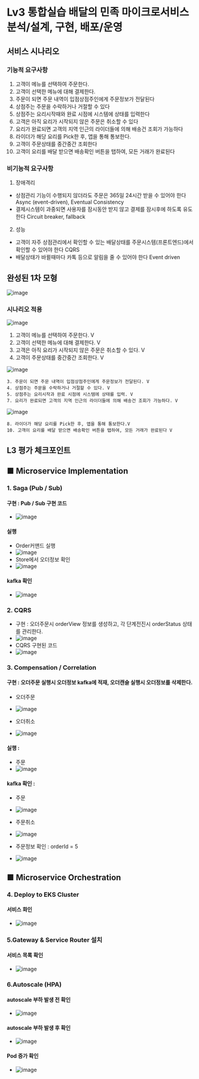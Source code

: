 # Lv3 통합실습 배달의 민족 마이크로서비스 분석/설계, 구현, 배포/운영

## 서비스 시나리오

### 기능적 요구사항
1. 고객이 메뉴를 선택하여 주문한다.
2. 고객이 선택한 메뉴에 대해 결제한다.
3. 주문이 되면 주문 내역이 입점상점주인에게 주문정보가 전달된다
4. 상점주는 주문을 수락하거나 거절할 수 있다
5. 상점주는 요리시작때와 완료 시점에 시스템에 상태를 입력한다
6. 고객은 아직 요리가 시작되지 않은 주문은 취소할 수 있다
7. 요리가 완료되면 고객의 지역 인근의 라이더들에 의해 배송건 조회가 가능하다
8. 라이더가 해당 요리를 Pick한 후, 앱을 통해 통보한다.
9. 고객이 주문상태를 중간중간 조회한다
10. 고객이 요리를 배달 받으면 배송확인 버튼을 탭하여, 모든 거래가 완료된다


### 비기능적 요구사항
1. 장애격리
 - 상점관리 기능이 수행되지 않더라도 주문은 365일 24시간 받을 수 있어야 한다 Async (event-driven), Eventual Consistency
 - 결제시스템이 과중되면 사용자를 잠시동안 받지 않고 결제를 잠시후에 하도록 유도한다 Circuit breaker, fallback
2. 성능
 - 고객이 자주 상점관리에서 확인할 수 있는 배달상태를 주문시스템(프론트엔드)에서 확인할 수 있어야 한다 CQRS
 - 배달상태가 바뀔때마다 카톡 등으로 알림을 줄 수 있어야 한다 Event driven


## 완성된 1차 모형
![image](https://user-images.githubusercontent.com/61446346/206143689-14f04447-700b-4ac0-822f-ca2c3ef64b0c.png)

### 시나리오 적용
![image](https://user-images.githubusercontent.com/61446346/206149719-cb7a2d68-5f6d-478e-995e-717b95c769c9.png)

1. 고객이 메뉴를 선택하여 주문한다. V
2. 고객이 선택한 메뉴에 대해 결제한다. V
6. 고객은 아직 요리가 시작되지 않은 주문은 취소할 수 있다. V
9. 고객이 주문상태를 중간중간 조회한다. V

![image](https://user-images.githubusercontent.com/61446346/206151197-7b8c9b4e-0b3f-4f5b-b4e2-f07e6066ab06.png)
```
3. 주문이 되면 주문 내역이 입점상점주인에게 주문정보가 전달된다. V
4. 상점주는 주문을 수락하거나 거절할 수 있다. V
5. 상점주는 요리시작과 완료 시점에 시스템에 상태를 입력. V
7. 요리가 완료되면 고객의 지역 인근의 라이더들에 의해 배송건 조회가 가능하다. V
```

![image](https://user-images.githubusercontent.com/61446346/206153621-7bedc111-ec8c-4209-80d1-177e95c6e122.png)
```
8. 라이더가 해당 요리를 Pick한 후, 앱을 통해 통보한다.V
10. 고객이 요리를 배달 받으면 배송확인 버튼을 탭하여, 모든 거래가 완료된다 V
```

## L3 평가 체크포인트
## ■  Microservice Implementation
### 1. Saga (Pub / Sub)

  #### 구현 : Pub / Sub 구현 코드
  - ![image](https://user-images.githubusercontent.com/2777247/219011956-605a74c3-5923-4cb7-957e-9b208696b7dd.png)
  
  #### 실행
  - Order커맨드 실행
  - ![image](https://user-images.githubusercontent.com/61446346/205813102-0f9f9a12-7f77-495c-a055-af23e0da81e8.png)
  - Store에서 오더정보 확인
  - ![image](https://user-images.githubusercontent.com/61446346/205835532-0b51f886-871e-4151-afcc-720e605cf599.png)


  #### kafka 확인
  - ![image](https://user-images.githubusercontent.com/61446346/205813194-69878c3d-f958-4399-ae41-6200670551c3.png)


### 2. CQRS
 
  - 구현 : 오더주문시 orderView 정보를 생성하고, 각 단계전진시 orderStatus 상태를 관리한다.
  - ![image](https://user-images.githubusercontent.com/61446346/205814117-7aa5d785-2d93-4d1a-90bd-8eb501648efe.png)
  -  CQRS 구현된 코드
  -  ![image](https://user-images.githubusercontent.com/2777247/219012947-a64463d1-daeb-43a2-9fe2-07f8412122be.png)
  

### 3. Compensation / Correlation

  #### 구현 : 오더주문 실행시 오더정보 kafka에 적재, 오더캔슬 실행시 오더정보를 삭제한다.
  - 오더주문 
  - ![image](https://user-images.githubusercontent.com/61446346/205846913-33451e38-0195-4ba1-a04e-4199dd09fd93.png)

  - 오더취소
  - ![image](https://user-images.githubusercontent.com/61446346/205847021-47ff372f-da6d-409c-9ec3-d19fe2859461.png)

  #### 실행 : 
  - 주문
  - ![image](https://user-images.githubusercontent.com/61446346/205847148-833f5e98-7df1-4639-b246-6c8c3b2dd445.png)

  #### kafka 확인 : 
  - 주문
  - ![image](https://user-images.githubusercontent.com/61446346/205847939-52f2d793-e957-4a17-883f-b6c008893146.png)

  - 주문취소
  - ![image](https://user-images.githubusercontent.com/61446346/205848028-f28981bb-3cec-48a1-babb-c0a153ea8248.png)

  - 주문정보 확인 : orderId = 5
  - ![image](https://user-images.githubusercontent.com/61446346/205848158-51867ac1-c3d2-4edf-8b55-ca709a3faa43.png)

## ■  Microservice Orchestration

### 4. Deploy to EKS Cluster

  #### 서비스 화인
  - ![image](https://user-images.githubusercontent.com/55925545/219265239-ecde6a67-7016-416b-94e6-e8c54d35797f.png)

### 5.Gateway & Service Router 설치
 #### 서비스 목록 확인
  - ![image](https://user-images.githubusercontent.com/55925545/219265350-af105614-10ab-4e7e-9b3c-21825d1f14d5.png)
 
### 6.Autoscale (HPA)
 #### autoscale 부하 발생 전 확인 
  - ![image](https://user-images.githubusercontent.com/55925545/219265798-06327d5d-5b4e-42fc-8774-13af1b19bb01.png)
 #### autoscale 부하 발생 후 확인 
  - ![image](https://user-images.githubusercontent.com/55925545/219265910-53338e9d-5754-47a7-acdb-b198ddfddaf6.png)
 #### Pod 증가 확인
  - ![image](https://user-images.githubusercontent.com/55925545/219265991-5aa1a9e5-167e-49ec-94ec-21777f9cd6f6.png)

